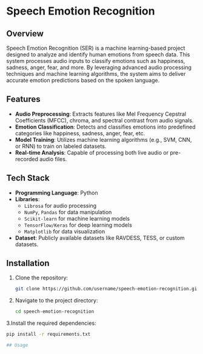 # Speech Emotion Recognition

## Overview

Speech Emotion Recognition (SER) is a machine learning-based project designed to analyze and identify human emotions from speech data. This system processes audio inputs to classify emotions such as happiness, sadness, anger, fear, and more. By leveraging advanced audio processing techniques and machine learning algorithms, the system aims to deliver accurate emotion predictions based on the spoken language.

## Features

- **Audio Preprocessing**: Extracts features like Mel Frequency Cepstral Coefficients (MFCC), chroma, and spectral contrast from audio signals.
- **Emotion Classification**: Detects and classifies emotions into predefined categories like happiness, sadness, anger, fear, etc.
- **Model Training**: Utilizes machine learning algorithms (e.g., SVM, CNN, or RNN) to train on labeled datasets.
- **Real-time Analysis**: Capable of processing both live audio or pre-recorded audio files.

## Tech Stack

- **Programming Language**: Python
- **Libraries**: 
  - `Librosa` for audio processing
  - `NumPy`, `Pandas` for data manipulation
  - `Scikit-learn` for machine learning models
  - `TensorFlow/Keras` for deep learning models
  - `Matplotlib` for data visualization
- **Dataset**: Publicly available datasets like RAVDESS, TESS, or custom datasets.

## Installation

1. Clone the repository:
   ```bash
   git clone https://github.com/username/speech-emotion-recognition.git
2. Navigate to the project directory:
   ```bash
   cd speech-emotion-recognition
3.Install the required dependencies:
   ```bash
   pip install -r requirements.txt

## Usage
